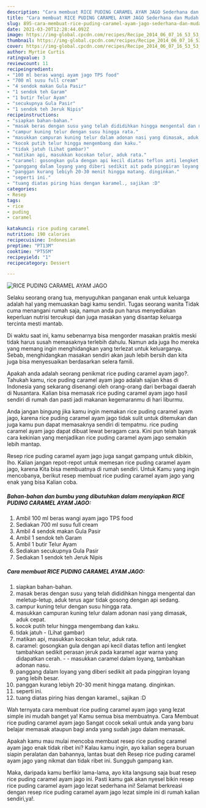 ```yaml
---
description: "Cara membuat RICE PUDING CARAMEL AYAM JAGO Sederhana dan Mudah Dibuat"
title: "Cara membuat RICE PUDING CARAMEL AYAM JAGO Sederhana dan Mudah Dibuat"
slug: 895-cara-membuat-rice-puding-caramel-ayam-jago-sederhana-dan-mudah-dibuat
date: 2021-03-20T12:28:44.092Z
image: https://img-global.cpcdn.com/recipes/Recipe_2014_06_07_16_53_53_152_2bf7c5_original_20130925_062757/680x482cq70/rice-puding-caramel-ayam-jago-foto-resep-utama.jpg
thumbnail: https://img-global.cpcdn.com/recipes/Recipe_2014_06_07_16_53_53_152_2bf7c5_original_20130925_062757/680x482cq70/rice-puding-caramel-ayam-jago-foto-resep-utama.jpg
cover: https://img-global.cpcdn.com/recipes/Recipe_2014_06_07_16_53_53_152_2bf7c5_original_20130925_062757/680x482cq70/rice-puding-caramel-ayam-jago-foto-resep-utama.jpg
author: Myrtie Curtis
ratingvalue: 3
reviewcount: 11
recipeingredient:
- "100 ml beras wangi ayam jago TPS food"
- "700 ml susu full cream"
- "4 sendok makan Gula Pasir"
- "1 sendok teh Garam"
- "1 butir Telur Ayam"
- "secukupnya Gula Pasir"
- "1 sendok teh Jeruk Nipis"
recipeinstructions:
- "siapkan bahan-bahan."
- "masak beras dengan susu yang telah dididihkan hingga mengental dan meletup-letup, aduk terus agar tidak gosong dengan api sedang."
- "campur kuning telur dengan susu hingga rata."
- "masukkan campuran kuning telur dalam adonan nasi yang dimasak, aduk cepat."
- "kocok putih telur hingga mengembang dan kaku."
- "tidak jatuh (Lihat gambar)"
- "matikan api, masukkan kocokan telur, aduk rata."
- "caramel: gosongkan gula dengan api kecil diatas teflon anti lengket tambahkan sedikit perasan jeruk pada karamel agar warna yang didapatkan cerah.  masukkan caramel dalam loyang, tambahkan adonan nasu."
- "panggang dalam loyang yang diberi sedikit ait pada pinggiran loyang yang lebih besar."
- "panggan kurang lebiyh 20-30 menit hingga matang. dinginkan."
- "seperti ini."
- "tuang diatas piring hias dengan karamel., sajikan :D"
categories:
- Resep
tags:
- rice
- puding
- caramel

katakunci: rice puding caramel 
nutrition: 190 calories
recipecuisine: Indonesian
preptime: "PT13M"
cooktime: "PT55M"
recipeyield: "1"
recipecategory: Dessert

---
```



![RICE PUDING CARAMEL AYAM JAGO](https://img-global.cpcdn.com/recipes/Recipe_2014_06_07_16_53_53_152_2bf7c5_original_20130925_062757/680x482cq70/rice-puding-caramel-ayam-jago-foto-resep-utama.jpg)

Selaku seorang orang tua, menyuguhkan panganan enak untuk keluarga adalah hal yang memuaskan bagi kamu sendiri. Tugas seorang  wanita Tidak cuma menangani rumah saja, namun anda pun harus menyediakan keperluan nutrisi tercukupi dan juga masakan yang disantap keluarga tercinta mesti mantab.

Di waktu  saat ini, kamu sebenarnya bisa mengorder masakan praktis meski tidak harus susah memasaknya terlebih dahulu. Namun ada juga lho mereka yang memang ingin menghidangkan yang terlezat untuk keluarganya. Sebab, menghidangkan masakan sendiri akan jauh lebih bersih dan kita juga bisa menyesuaikan berdasarkan selera famili. 



Apakah anda adalah seorang penikmat rice puding caramel ayam jago?. Tahukah kamu, rice puding caramel ayam jago adalah sajian khas di Indonesia yang sekarang disenangi oleh orang-orang dari berbagai daerah di Nusantara. Kalian bisa memasak rice puding caramel ayam jago hasil sendiri di rumah dan pasti jadi makanan kegemaranmu di hari liburmu.

Anda jangan bingung jika kamu ingin memakan rice puding caramel ayam jago, karena rice puding caramel ayam jago tidak sulit untuk ditemukan dan juga kamu pun dapat memasaknya sendiri di tempatmu. rice puding caramel ayam jago dapat dibuat lewat beragam cara. Kini pun telah banyak cara kekinian yang menjadikan rice puding caramel ayam jago semakin lebih mantap.

Resep rice puding caramel ayam jago juga sangat gampang untuk dibikin, lho. Kalian jangan repot-repot untuk memesan rice puding caramel ayam jago, karena Kita bisa membuatnya di rumah sendiri. Untuk Kamu yang ingin mencobanya, berikut resep membuat rice puding caramel ayam jago yang enak yang bisa Kalian coba.

<!--inarticleads1-->

##### Bahan-bahan dan bumbu yang dibutuhkan dalam menyiapkan RICE PUDING CARAMEL AYAM JAGO:

1. Ambil 100 ml beras wangi ayam jago TPS food
1. Sediakan 700 ml susu full cream
1. Ambil 4 sendok makan Gula Pasir
1. Ambil 1 sendok teh Garam
1. Ambil 1 butir Telur Ayam
1. Sediakan secukupnya Gula Pasir
1. Sediakan 1 sendok teh Jeruk Nipis




<!--inarticleads2-->

##### Cara membuat RICE PUDING CARAMEL AYAM JAGO:

1. siapkan bahan-bahan.
1. masak beras dengan susu yang telah dididihkan hingga mengental dan meletup-letup, aduk terus agar tidak gosong dengan api sedang.
1. campur kuning telur dengan susu hingga rata.
1. masukkan campuran kuning telur dalam adonan nasi yang dimasak, aduk cepat.
1. kocok putih telur hingga mengembang dan kaku.
1. tidak jatuh - (Lihat gambar)
1. matikan api, masukkan kocokan telur, aduk rata.
1. caramel: gosongkan gula dengan api kecil diatas teflon anti lengket tambahkan sedikit perasan jeruk pada karamel agar warna yang didapatkan cerah. -  - masukkan caramel dalam loyang, tambahkan adonan nasu.
1. panggang dalam loyang yang diberi sedikit ait pada pinggiran loyang yang lebih besar.
1. panggan kurang lebiyh 20-30 menit hingga matang. dinginkan.
1. seperti ini.
1. tuang diatas piring hias dengan karamel., sajikan :D




Wah ternyata cara membuat rice puding caramel ayam jago yang lezat simple ini mudah banget ya! Kamu semua bisa membuatnya. Cara Membuat rice puding caramel ayam jago Sangat cocok sekali untuk anda yang baru belajar memasak ataupun bagi anda yang sudah jago dalam memasak.

Apakah kamu mau mulai mencoba membuat resep rice puding caramel ayam jago enak tidak ribet ini? Kalau kamu ingin, ayo kalian segera buruan siapin peralatan dan bahannya, lantas buat deh Resep rice puding caramel ayam jago yang nikmat dan tidak ribet ini. Sungguh gampang kan. 

Maka, daripada kamu berfikir lama-lama, ayo kita langsung saja buat resep rice puding caramel ayam jago ini. Pasti kamu gak akan nyesel bikin resep rice puding caramel ayam jago lezat sederhana ini! Selamat berkreasi dengan resep rice puding caramel ayam jago lezat simple ini di rumah kalian sendiri,ya!.

